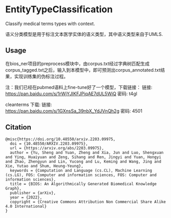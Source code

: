# EntityTypeClassification

Classify medical terms types with context.

语义分类模型是用于标注文本医学实体的语义类型，其中语义类型来自于UMLS.  

## Usage
在bios_ner项目的preprocess模块中，由corpus.txt经过字典树匹配生成corpus_tagged.txt之后，输入到本模型中，即可预测出corpus_annotated.txt结果，实现训练集的伪标注过程。

注：我们已经在pubmed语料上fine-tune好了一个模型，下载链接： 
链接: https://pan.baidu.com/s/1rWjYJIKFJPiqAE7dUL5WiQ  密码: t4gl

cleanterms 下载:
链接: https://pan.baidu.com/s/1GXnsSa_39nbX_YdJVnQh2g 密码: 4501

## Citation
```text
@misc{https://doi.org/10.48550/arxiv.2203.09975,
  doi = {10.48550/ARXIV.2203.09975},
  url = {https://arxiv.org/abs/2203.09975},
  author = {Yu, Sheng and Yuan, Zheng and Xia, Jun and Luo, Shengxuan and Ying, Huaiyuan and Zeng, Sihang and Ren, Jingyi and Yuan, Hongyi and Zhao, Zhengyun and Lin, Yucong and Lu, Keming and Wang, Jing and Xie, Yutao and Shum, Heung-Yeung},
  keywords = {Computation and Language (cs.CL), Machine Learning (cs.LG), FOS: Computer and information sciences, FOS: Computer and information sciences},
  title = {BIOS: An Algorithmically Generated Biomedical Knowledge Graph},
  publisher = {arXiv},
  year = {2022},
  copyright = {Creative Commons Attribution Non Commercial Share Alike 4.0 International}
}
```


